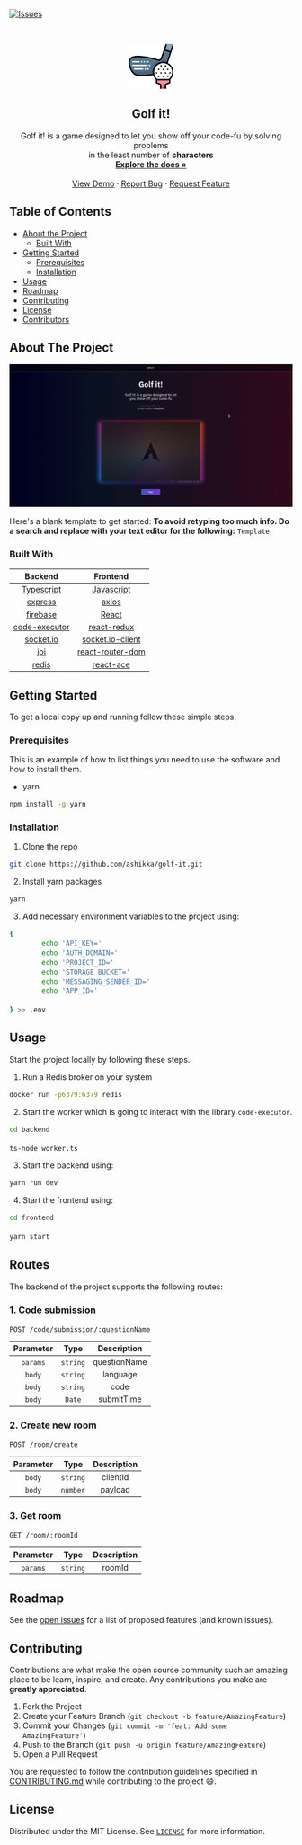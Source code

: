 [![Issues][issues-shield]][issues-url]

<!-- PROJECT LOGO -->
<br />
<p align="center">
  <a href="https://github.com/ashikka/golf-it">
    <img src="./docs/golfing.png" alt="Logo" width="80">
  </a>

  <b><h2 align="center">Golf it!</h2></b>

  <p align="center">
    Golf it! is a game designed to let you show off your code-fu by solving problems <br> in the least number of <b>characters</b>
    <br />
    <a href="https://github.com/ashikka/golf-it"><strong>Explore the docs »</strong></a>
    <br />
    <br />
    <a href="https://github.com/ashikka/golf-it">View Demo</a>
    ·
    <a href="https://github.com/ashikka/golf-it/issues">Report Bug</a>
    ·
    <a href="https://github.com/ashikka/golf-it/issues">Request Feature</a>
  </p>
</p>



<!-- TABLE OF CONTENTS -->
## Table of Contents

* [About the Project](#about-the-project)
  * [Built With](#built-with)
* [Getting Started](#getting-started)
  * [Prerequisites](#prerequisites)
  * [Installation](#installation)
* [Usage](#usage)
* [Roadmap](#roadmap)
* [Contributing](#contributing)
* [License](#license)
* [Contributors](#contributors-)



<!-- ABOUT THE PROJECT -->
## About The Project

<p align="center">
  <a href="https://github.com/ashikka/golf-it">
    <img src="./docs/golf.gif" />
  </a>
</p>

Here's a blank template to get started:
**To avoid retyping too much info. Do a search and replace with your text editor for the following:**
`Template`


### Built With


| Backend | Frontend     | 
| :--------: | :-------: | 
| [Typescript](https://www.typescriptlang.org/download)    | [Javascript](https://www.javascript.com/) | 
| [express](https://www.npmjs.com/package/express)   | [axios](https://www.npmjs.com/package/axios) |  
|[firebase](https://www.npmjs.com/package/firebase)   | [React](https://reactjs.org/) |
| [code-executor](https://www.npmjs.com/package/code-executor?activeTab=readme)   | [react-redux](https://react-redux.js.org/) |
|   [socket.io](https://www.npmjs.com/package/socket.io)  |  [socket.io-client](https://www.npmjs.com/package/socket.io-client)| 
| [joi](https://www.npmjs.com/package/socket.io)   | [react-router-dom](https://www.npmjs.com/package/react-router-dom) | 
|  [redis](https://redis.io) | [react-ace](https://www.npmjs.com/package/react-ace) | 





<!-- GETTING STARTED -->
## Getting Started

To get a local copy up and running follow these simple steps.

### Prerequisites

This is an example of how to list things you need to use the software and how to install them.
* yarn
```sh
npm install -g yarn
```

### Installation
 
1. Clone the repo
```sh
git clone https://github.com/ashikka/golf-it.git
```
2. Install yarn packages
```sh
yarn
```
3. Add necessary environment variables to the project using: 
```sh
{
        echo 'API_KEY='
        echo 'AUTH_DOMAIN='
        echo 'PROJECT_ID='
        echo 'STORAGE_BUCKET='
        echo 'MESSAGING_SENDER_ID='
        echo 'APP_ID='

} >> .env
```
<!-- USAGE EXAMPLES -->
## Usage

Start the project locally by following these steps. 

1. Run a Redis broker on your system

```sh
docker run -p6379:6379 redis
```

2. Start the worker which is going to interact with the library `code-executor`.
```sh
cd backend

ts-node worker.ts
```
3. Start the backend using:
```sh 
yarn run dev
```
4. Start the frontend using:
```sh
cd frontend

yarn start
```
## Routes
The backend of the project supports the following routes: 

### 1. Code submission
```http
POST /code/submission/:questionName
```

| Parameter | Type     | Description                     |
| :--------: | :-------: | :------------------------------: |
| `params`    | `string` | questionName |
| `body`    | `string` |  language |
| `body`    | `string` | code |
| `body`    | `Date` | submitTime |


### 2. Create new room
```http
POST /room/create
```
| Parameter | Type     | Description                     |
| :--------: | :-------: | :------------------------------: |
| `body`    | `string` | clientId|
| `body`    | `number` |  payload |

### 3. Get room
```http
GET /room/:roomId
```
| Parameter | Type     | Description                     |
| :--------: | :-------: | :------------------------------: |
| `params`    | `string` | roomId|

<!-- ROADMAP -->
## Roadmap

See the [open issues](https://github.com/ashikka/golf-it/issues) for a list of proposed features (and known issues).



<!-- CONTRIBUTING -->
## Contributing

Contributions are what make the open source community such an amazing place to be learn, inspire, and create. Any contributions you make are **greatly appreciated**.

1. Fork the Project
2. Create your Feature Branch (`git checkout -b feature/AmazingFeature`)
3. Commit your Changes (`git commit -m 'feat: Add some AmazingFeature'`)
4. Push to the Branch (`git push -u origin feature/AmazingFeature`)
5. Open a Pull Request

You are requested to follow the contribution guidelines specified in [CONTRIBUTING.md](./CONTRIBUTING.md) while contributing to the project :smile:.

<!-- LICENSE -->
## License

Distributed under the MIT License. See [`LICENSE`](./LICENSE) for more information.




<!-- MARKDOWN LINKS & IMAGES -->
<!-- https://www.markdownguide.org/basic-syntax/#reference-style-links -->
[csivitu-shield]: https://img.shields.io/badge/csivitu-csivitu-blue
[csivitu-url]: https://csivit.com
[issues-shield]: https://img.shields.io/github/issues/csivitu/Template.svg?style=flat-square
[issues-url]: https://github.com/ashikka/golf-it/issues
